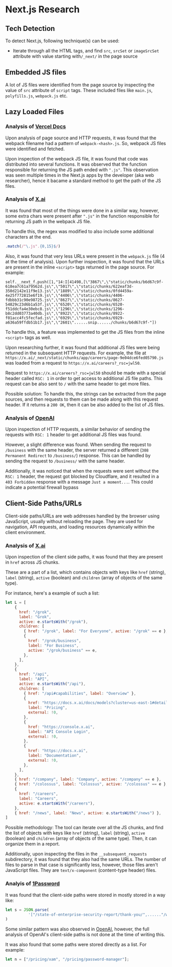 # Next.js Research
## Tech Detection
To detect Next.js, following technique(s) can be used: 
- Iterate through all the HTML tags, and find `src`, `srcSet` or `imageSrcSet` attribute with value starting with`/_next/` in the page source

## Embedded JS files
A lot of JS files were identified from the page source by inspecting the value of `src` attribute of `script` tags. These included files like `main.js`, `polyfills.js`, `webpack.js` etc.

## Lazy Loaded Files
### Analysis of [Vercel Docs](https://vercel.com/docs)
Upon analysis of page source and HTTP requests, it was found that the webpack filename had a pattern of `webpack-<hash>.js`. So, webpack JS files were identified and fetched.

Upon inspection of the webpack JS file, it was found that code was distributed into several functions. It was observed that the function responsible for returning the JS path ended with `".js"`. This observation was seen multiple times in the Next.js apps by the developer (aka web researcher), hence it bacame a standard method to get the path of the JS files.

### Analysis of [X.ai](https://x.ai)
It was found that most of the things were done in a similar way, however, some extra chars were present after `".js"` in the function responsible for returning JS path in the webpack JS file.

To handle this, the regex was modified to also include some additional characters at the end.
```js
.match(/"\.js".{0,15}$/)
```

Also, it was found that very less URLs were present in the `webpack.js` file (4 at the time of analysis). Upon further inspection, it was found that the URLs are present in the inline `<script>` tags returned in the page source. For example:
```
self.__next_f.push([1,"14:I[41498,[\"3867\",\"static/chunks/b6d67c9f-618ea7c61a79562d.js\",\"5017\",\"static/chunks/622eaf3d-350d2142e11f9e13.js\",\"1889\",\"static/chunks/0fd4459a-4e25f772815e6f19.js\",\"4406\",\"static/chunks/4406-fdbbb31c90e98725.js\",\"8627\",\"static/chunks/8627-54829c23d6b1a53f.js\",\"6520\",\"static/chunks/6520-f51ddcfa4e30ebc8.js\",\"1296\",\"static/chunks/1296-b8c2dd03773a40db.js\",\"8922\",\"static/chunks/8922-f01acc4fc5fecfad.js\",\"6929\",\"static/chunks/6929-a636a59ffdb51b17.js\",\"2601\"......snip....../chunks/b6d67c9f-"])
```

To handle this, a feature was implemented to get the JS files from the inline `<script>` tags as well.

Upon researching further, it was found that additional JS files were being returned in the subsequent HTTP requests. For example, the file at `https://x.ai/_next/static/chunks/app/careers/page-9e04dce6fed05790.js` was loaded from a request to `https://x.ai/careers?_rsc=jwl50`.

Request to `https://x.ai/careers?_rsc=jwl50` should be made with a special header called `RSC: 1` in order to get access to additional JS file paths. This request can be also sent to `/` with the same header to get more files.

Possible solution: To handle this, the strings can be extracted from the page sources, and then requests to them can be made along with this request header. If it returns a `200 OK`, then it can be also added to the list of JS files. 

### Analysis of [OpenAI](https://openai.com)
Upon inspection of HTTP requests, a similar behavior of sending the requests with `RSC: 1` header to get additional JS files was found.

However, a slight difference was found. When sending the request to `/business` with the same header, the server returned a different (`308 Permanent Redirect` to `/business/`) response. This can be handled by sending the request to `/business/` with the same header.

Additionally, it was noticed that when the requests were sent without the `RSC: 1` header, the request got blocked by Cloudflare, and it resulted in a `403 Forbidden` response with a message `Just a moment...`. This could indicate a potential firewall bypass

## Client-Side Paths/URLs
Client-side paths/URLs are web addresses handled by the browser using JavaScript, usually without reloading the page. They are used for navigation, API requests, and loading resources dynamically within the client environment.

### Analysis of [X.ai](https://x.ai)
Upon inspection of the client side paths, it was found that they are present in `href` across JS chunks.

These are a part of a list, which contains objects with keys like `href` (string), `label` (string), `active` (boolean) and `children` (array of objects of the same type).

For instance, here's a example of such a list:
```js
let L = [
    {
      href: "/grok",
      label: "Grok",
      active: e.startsWith("/grok"),
      children: [
        { href: "/grok", label: "For Everyone", active: "/grok" == e },
        {
          href: "/grok/business",
          label: "For Business",
          active: "/grok/business" == e,
        },
      ],
    },
    {
      href: "/api",
      label: "API",
      active: e.startsWith("/api"),
      children: [
        { href: "/api#capabilities", label: "Overview" },
        {
          href: "https://docs.x.ai/docs/models?cluster=us-east-1#detailed-pricing-for-all-grok-models",
          label: "Pricing",
          external: !0,
        },
        {
          href: "https://console.x.ai",
          label: "API Console Login",
          external: !0,
        },
        {
          href: "https://docs.x.ai",
          label: "Documentation",
          external: !0,
        },
      ],
    },
    { href: "/company", label: "Company", active: "/company" == e },
    { href: "/colossus", label: "Colossus", active: "/colossus" == e },
    {
      href: "/careers",
      label: "Careers",
      active: e.startsWith("/careers"),
    },
    { href: "/news", label: "News", active: e.startsWith("/news") },
]
```

Possible methodology: The tool can iterate over all the JS chunks, and find the list of objects with keys like `href` (string), `label` (string), `active` (boolean) and `children` (array of objects of the same type). Then, it can organize them in a report.

Additionally, upon inspecting the files in the `__subsequent_requests` subdirectory, it was found that they also had the same URLs. The number of files to parse in that case is significantly less, however, those files aren't JavaScript files. They are `text/x-component` (content-type header) files.

### Analyis of [1Password](https://1password.com)
It was found that the client-side paths were stored in mostly stored in a way like:
```js
let s = JSON.parse(
          '["/state-of-enterprise-security-report/thank-you/",......"/webinars/1p-quarterly-security-spotlight-and-roadmap-review/thank-you/"]',
)
```

Some similar pattern was also observed in [OpenAI](https://openai.com), however, the full analysis of OpenAI's client-side paths is not done at the time of writing this.

It was also found that some paths were stored directly as a list. For example:
```js
let n = ["/pricing/xam", "/pricing/password-manager"];
```